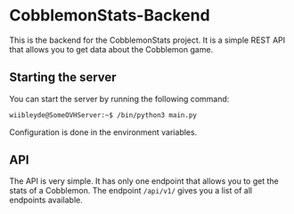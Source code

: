 # CobblemonStats-Backend

This is the backend for the CobblemonStats project. It is a simple REST API that allows you to get data about the Cobblemon game.

## Starting the server

You can start the server by running the following command:
```bash
wiibleyde@SomeOVHServer:~$ /bin/python3 main.py
```

Configuration is done in the environment variables.

## API

The API is very simple. It has only one endpoint that allows you to get the stats of a Cobblemon. The endpoint `/api/v1/` gives you a list of all endpoints available.
